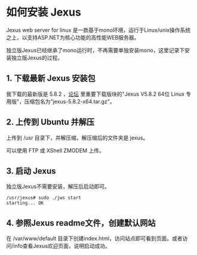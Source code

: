 # 如何安装 Jexus 

Jexus web server for linux 是一款基于mono环境，运行于Linux/unix操作系统之上，以支持ASP.NET为核心功能的高性能WEB服务器。

独立版Jexus已经继承了mono运行时，不再需要单独安装mono，这里记录下安装独立版Jexus的过程。

## 1. 下载最新 Jexus 安装包 
我下载的最新版是 5.8.2 ，[论坛](https://www.linuxdot.net/) 里重要下载版块的"Jexus V5.8.2 64位 Linux 专用版"，压缩包名为"jexus-5.8.2-x64.tar.gz"。

## 2. 上传到 Ubuntu 并解压
上传到 /usr 目录下，并解压缩，解压缩后的文件夹是 jexus。

可以使用 FTP 或 XShell ZMODEM 上传。

## 3. 启动 Jexus
独立版Jexus不需要安装，解压后启动即可。
```
/usr/jexus# sudo ./jws start
starting... OK
```

## 4. 参照Jexus readme文件，创建默认网站
在 /var/www/default 目录下创建index.html，访问站点即可看到页面。或者访问/info查看Jexus欢迎页面，说明启动成功。
